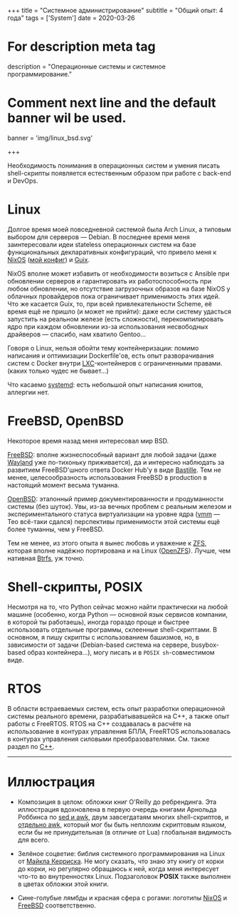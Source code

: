 +++
title = "Системное администрирование"
subtitle = "Общий опыт: 4 года"
tags = ['System']
date = 2020-03-26

# For description meta tag
description = "Операционные системы и системное программирование."

# Comment next line and the default banner wil be used.
banner = 'img/linux_bsd.svg'

+++

Необходимость понимания в операционных систем и умения писать shell-скрипты появляется естественным образом при работе с back-end и DevOps.

# Linux

Долгое время моей повседневной системой была Arch Linux, а типовым выбором для серверов — Debian. В последнее время меня заинтересовали идеи stateless операционных систем на базе функциональных декларативных конфигураций, что привело меня к [NixOS](https://nixos.org/) ([мой конфиг](https://git.sr.ht/~alekfed/nix-config)) и [Guix](https://guix.gnu.org/).

NixOS вполне может избавить от необходимости возиться с Ansible при обновлении серверов и гарантировать их работоспособность при любом обновлении, но отсутствие загрузочных образов на базе NixOS у облачных провайдеров пока ограничивает применимость этих идей. Что же касается Guix, то, при всей привлекательности Scheme, её время ещё не пришло (и может не прийти): даже если систему удасться запустить на реальном железе (есть сложности), перекомпилировать ядро при каждом обновлении из-за использования несвободных драйверов — спасибо, нам хватило Gentoo...

Говоря о Linux, нельзя обойти тему контейнеризации: помимо написания и оптимизации Dockerfile'ов, есть опыт разворачивания систем с Docker внутри [LXC](https://linuxcontainers.org/)-контейнеров с ограниченными правами. (каких только чудес не бывает...)

Что касаемо [systemd](https://systemd.io/): есть небольшой опыт написания юнитов, аллергии нет.

# FreeBSD, OpenBSD

Некоторое время назад меня интересовал мир BSD.

[FreeBSD](https://www.freebsd.org/): вполне жизнеспособный вариант для любой задачи (даже [Wayland](https://wayland.freedesktop.org/) уже по-тихоньку приживается), да и интересно наблюдать за развитием FreeBSD'шного ответа Docker Hub'у в виде [Bastille](https://bastillebsd.org/). Тем не менее, целесообразность использования FreeBSD в production в настоящий момент весьма туманна.

[OpenBSD](https://www.openbsd.org/): эталонный пример документированности и продуманности системы (без шуток). Увы, из-за вечных проблем с реальным железом и экспериментального статуса виртуализации на уровне ядра ([vmm](http://man.openbsd.org/vmm.4) — Тео всё-таки сдался) перспективы применимости этой системы ещё более туманны, чем у FreeBSD.

Тем не менее, из этого опыта я вынес любовь и уважение к [ZFS](https://en.wikipedia.org/wiki/ZFS), которая вполне надёжно портирована и на Linux ([OpenZFS](https://openzfs.org/wiki/Main_Page)). Лучше, чем нативная [Btrfs](https://btrfs.wiki.kernel.org/index.php/Main_Page), уж точно.

# Shell-скрипты, POSIX

Несмотря на то, что Python сейчас можно найти практически на любой машине (особенно, когда Python — основной язык сервисов компании, в которой ты работаешь), иногда гораздо проще и быстрее использовать отдельные программы, склеенные shell-скриптами. В основном, я пишу скрипты с использованием башизмов, но, в зависимости от задачи (Debian-based система на сервере, busybox-based образ контейнера...), могу писать и в `POSIX sh`-совместимом виде.

# RTOS

В области встраеваемых систем, есть опыт разработки операционной системы реального времени, разрабатывавшейся на C++, а также опыт работы с FreeRTOS. RTOS на C++ создавалась в расчёте на использование в контурах управления БПЛА, FreeRTOS использовалась в контурах управления силовыми преобразователями. См. также раздел по [C++](/ru/skills/cpp/).

___
# Иллюстрация

- Композиция в целом: обложки книг O'Reilly до ребрендинга. Эта иллюстрация вдохновлена в первую очередь книгами Арнольда Роббинса по [sed и awk](https://www.amazon.com/sed-awk-Dale-Dougherty/dp/1565922255/), двум завсегдатаям многих shell-скриптов, и [отдельно awk](https://www.amazon.com/Effective-awk-Programming-Universal-Processing/dp/1491904615/), который мог бы быть неплохим скриптовым языком, если бы не принудительная (в отличие от Lua) глобальная видимость для всего.

- Зелёное соцветие: библия системного программирования на Linux от [Майкла Керриска](https://www.amazon.com/Linux-Programming-Interface-System-Handbook/dp/1593272200/). Не могу сказать, что знаю эту книгу от корки до корки, но регулярно обращаюсь к ней, когда меня интересует что-то во внутренностях Linux. Подзаголовок **POSIX** также выполнен в цветах обложки этой книги.

- Сине-голубые лямбды и красная сфера с рогами: логотипы [NixOS](https://nixos.org/) и [FreeBSD](https://www.freebsd.org/) соответственно.

